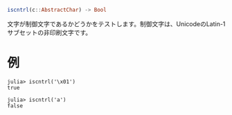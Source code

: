 ```julia
iscntrl(c::AbstractChar) -> Bool
```

文字が制御文字であるかどうかをテストします。制御文字は、UnicodeのLatin-1サブセットの非印刷文字です。

# 例

```jldoctest
julia> iscntrl('\x01')
true

julia> iscntrl('a')
false
```
